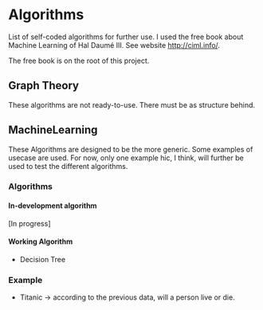 # Algorithms
List of self-coded algorithms for further use. I used the free book about Machine Learning of Hal Daumé III. See website http://ciml.info/.

The free book is on the root of this project.

## Graph Theory
These algorithms are not ready-to-use. There must be as structure behind.

## MachineLearning
These Algorithms are designed to be the more generic. Some examples of usecase are used.
For now, only one example hic, I think, will further be used to test the different algorithms.

### Algorithms

#### In-development algorithm

[In progress]

#### Working Algorithm

* Decision Tree

### Example

* Titanic -> according to the previous data, will a person live or die.
